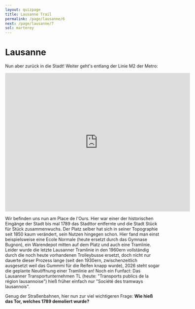 ```yaml
---
layout: quizpage
title: Lausanne Trail
permalink: /page/lausanne/6
next: /page/lausanne/7
sol: marterey
---
```


# Lausanne

Nun aber zurück in die Stadt! Weiter geht's entlang der Linie M2 der Metro:

<iframe src="https://www.google.com/maps/embed?pb=!1m17!1m12!1m3!1d1323.9770560017557!2d6.640143235078113!3d46.52205461850676!2m3!1f0!2f0!3f0!3m2!1i1024!2i768!4f13.1!3m2!1m1!2zNDbCsDMxJzE5LjciTiA2wrAzOCcyNC42IkU!5e0!3m2!1sen!2sch!4v1757050692298!5m2!1sen!2sch" width="600" height="450" style="border:0;" allowfullscreen="" loading="lazy" referrerpolicy="no-referrer-when-downgrade"></iframe>

Wir befinden uns nun am Place de l'Ours. Hier war einer der historischen Eingänge der Stadt bis mal 1789 das Stadttor
entfernte und die Stadt Stück für Stück zusammenwuchs. Der Platz selber hat sich in seiner Topographie seit 1850 kaum
verändert, sein Nutzen hingegen schon. Hier fand man einst beispielsweise eine Ecole Normale (heute ersetzt durch das
Gymnase Bugnon), ein Warendepot mitten auf dem Platz und auch eine Tramlinie. Leider wurde die letzte Lausanner
Tramlinie in den 1960ern vollständig durch die noch heute vorhandenen Trolleybusse ersetzt, doch nicht nur dauerte
dieser Prozess lange (seit den 1930ern, zwischenzeitlich ausgesetzt weil das Gummmi für die Reifen knapp wurde), 2026
steht sogar die geplante Neuöffnung einer Tramlinie an! Noch ein Funfact: Das Lausanner Transportunternehmen TL (heute:
"Transports publics de la région lausannoise") hieß früher einfach nur "Société des tramways lausannois".

Genug der Straßenbahnen, hier nun zur viel wichtigeren Frage: **Wie hieß das Tor, welches 1789 demoliert wurde?**
